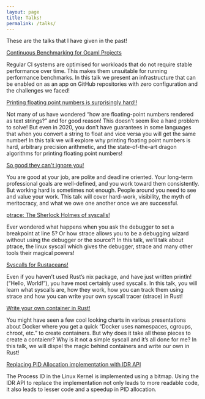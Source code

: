 ```yaml
---
layout: page
title: Talks!
permalink: /talks/
---
```


These are the talks that I have given in the past!

[Continuous Benchmarking for Ocaml Projects](https://www.youtube.com/watch?v=folKaWN7jy4)

Regular CI systems are optimised for workloads that do not require stable performance over time. This makes them unsuitable for running performance benchmarks. In this talk we present an infrastructure that can be enabled on as an app on GitHub repositories with zero configuration and the challenges we faced!

[Printing floating point numbers is surprisingly hard!!](https://youtu.be/QEZ0N0rrbL0?t=6732)

Not many of us have wondered “how are floating-point numbers rendered as text strings?” and for good reason! This doesn’t seem like a hard problem to solve! But even in 2020, you don’t have guarantees in some languages that when you convert a string to float and vice versa you will get the same number! In this talk we will explore why printing floating point numbers is hard, arbitrary precision arithmetic, and the state-of-the-art dragon algorithms for printing floating point numbers!

[So good they can't ignore you!](https://www.youtube.com/watch?v=xsFPAZCcPKQ)

You are good at your job, are polite and deadline oriented. Your long-term professional goals are well-defined, and you work toward them consistently. But working hard is sometimes not enough. People around you need to see and value your work. This talk will cover hard-work, visibility, the myth of meritocracy, and what we owe one another once we are successful.

[ptrace: The Sherlock Holmes of syscalls!](https://www.youtube.com/watch?v=6Y0-yekwsUQ)

Ever wondered what happens when you ask the debugger to set a breakpoint at line 5? Or how strace allows you to be a debugging wizard without using the debugger or the source?! In this talk, we’ll talk about ptrace, the linux syscall which gives the debugger, strace and many other tools their magical powers!

[Syscalls for Rustaceans!](https://www.youtube.com/watch?v=G0e2lVENaCU)

Even if you haven’t used Rust’s nix package, and have just written println!(“Hello, World!”), you have most certainly used syscalls. In this talk, you will learn what syscalls are, how they work, how you can track them using strace and how you can write your own syscall tracer (strace) in Rust!

[Write your own container in Rust!](https://www.youtube.com/watch?v=pCRnMrDeLV4)

You might have seen a few cool looking charts in various presentations about Docker where you get a quick “Docker uses namespaces, cgroups, chroot, etc.” to create containers. But why does it take all these pieces to create a contaienr? Why is it not a simple syscall and it’s all done for me? In this talk, we will dispel the magic behind containers and write our own in Rust!

[Replacing PID Allocation implementation with IDR API](/docs/OSS_Europe_Slides.pdf)

The Process ID in the Linux Kernel is implemented using a bitmap. Using the IDR API to replace the implementation not only leads to more readable code, it also leads to lesser code and a speedup in PID allocation.
